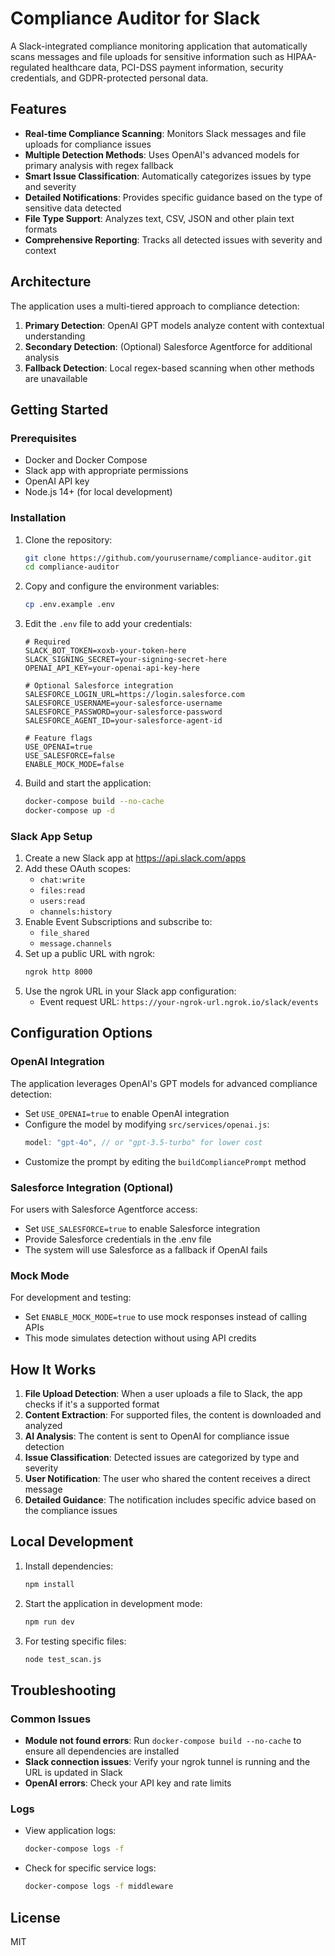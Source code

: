 # Compliance Auditor for Slack

A Slack-integrated compliance monitoring application that automatically scans messages and file uploads for sensitive information such as HIPAA-regulated healthcare data, PCI-DSS payment information, security credentials, and GDPR-protected personal data.

## Features

- **Real-time Compliance Scanning**: Monitors Slack messages and file uploads for compliance issues
- **Multiple Detection Methods**: Uses OpenAI's advanced models for primary analysis with regex fallback
- **Smart Issue Classification**: Automatically categorizes issues by type and severity
- **Detailed Notifications**: Provides specific guidance based on the type of sensitive data detected
- **File Type Support**: Analyzes text, CSV, JSON and other plain text formats
- **Comprehensive Reporting**: Tracks all detected issues with severity and context

## Architecture

The application uses a multi-tiered approach to compliance detection:

1. **Primary Detection**: OpenAI GPT models analyze content with contextual understanding
2. **Secondary Detection**: (Optional) Salesforce Agentforce for additional analysis
3. **Fallback Detection**: Local regex-based scanning when other methods are unavailable

## Getting Started

### Prerequisites

- Docker and Docker Compose
- Slack app with appropriate permissions
- OpenAI API key
- Node.js 14+ (for local development)

### Installation

1. Clone the repository:
   ```bash
   git clone https://github.com/yourusername/compliance-auditor.git
   cd compliance-auditor
   ```

2. Copy and configure the environment variables:
   ```bash
   cp .env.example .env
   ```
   
3. Edit the `.env` file to add your credentials:
   ```
   # Required
   SLACK_BOT_TOKEN=xoxb-your-token-here
   SLACK_SIGNING_SECRET=your-signing-secret-here
   OPENAI_API_KEY=your-openai-api-key-here
   
   # Optional Salesforce integration
   SALESFORCE_LOGIN_URL=https://login.salesforce.com
   SALESFORCE_USERNAME=your-salesforce-username
   SALESFORCE_PASSWORD=your-salesforce-password
   SALESFORCE_AGENT_ID=your-salesforce-agent-id
   
   # Feature flags
   USE_OPENAI=true
   USE_SALESFORCE=false
   ENABLE_MOCK_MODE=false
   ```

4. Build and start the application:
   ```bash
   docker-compose build --no-cache
   docker-compose up -d
   ```

### Slack App Setup

1. Create a new Slack app at https://api.slack.com/apps
2. Add these OAuth scopes:
   - `chat:write`
   - `files:read`
   - `users:read`
   - `channels:history`
3. Enable Event Subscriptions and subscribe to:
   - `file_shared`
   - `message.channels`
4. Set up a public URL with ngrok:
   ```bash
   ngrok http 8000
   ```
5. Use the ngrok URL in your Slack app configuration:
   - Event request URL: `https://your-ngrok-url.ngrok.io/slack/events`

## Configuration Options

### OpenAI Integration

The application leverages OpenAI's GPT models for advanced compliance detection:

- Set `USE_OPENAI=true` to enable OpenAI integration
- Configure the model by modifying `src/services/openai.js`:
  ```javascript
  model: "gpt-4o", // or "gpt-3.5-turbo" for lower cost
  ```
- Customize the prompt by editing the `buildCompliancePrompt` method

### Salesforce Integration (Optional)

For users with Salesforce Agentforce access:

- Set `USE_SALESFORCE=true` to enable Salesforce integration
- Provide Salesforce credentials in the .env file
- The system will use Salesforce as a fallback if OpenAI fails

### Mock Mode

For development and testing:

- Set `ENABLE_MOCK_MODE=true` to use mock responses instead of calling APIs
- This mode simulates detection without using API credits

## How It Works

1. **File Upload Detection**: When a user uploads a file to Slack, the app checks if it's a supported format
2. **Content Extraction**: For supported files, the content is downloaded and analyzed
3. **AI Analysis**: The content is sent to OpenAI for compliance issue detection
4. **Issue Classification**: Detected issues are categorized by type and severity
5. **User Notification**: The user who shared the content receives a direct message
6. **Detailed Guidance**: The notification includes specific advice based on the compliance issues

## Local Development

1. Install dependencies:
   ```bash
   npm install
   ```

2. Start the application in development mode:
   ```bash
   npm run dev
   ```

3. For testing specific files:
   ```bash
   node test_scan.js
   ```

## Troubleshooting

### Common Issues

- **Module not found errors**: Run `docker-compose build --no-cache` to ensure all dependencies are installed
- **Slack connection issues**: Verify your ngrok tunnel is running and the URL is updated in Slack
- **OpenAI errors**: Check your API key and rate limits

### Logs

- View application logs:
  ```bash
  docker-compose logs -f
  ```

- Check for specific service logs:
  ```bash
  docker-compose logs -f middleware
  ```

## License

MIT 